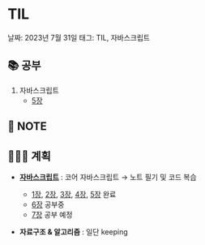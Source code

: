 # TIL

날짜: 2023년 7월 31일
태그: TIL, 자바스크립트

## 📚 공부

1. 자바스크립트
    - [5장](https://www.notion.so/5-1dadcc29186a45f098dca56612f43f53?pvs=21)

## 📝 **NOTE**

## 👩🏻‍💻 계획

- **[자바스크립트](https://www.notion.so/Study-5ec41f9c011e4cec8becd44d37652964?pvs=21)**  : 코어 자바스크립트 → 노트 필기 및 코드 복습
    - [1장](https://www.notion.so/1-43b83db63e25494cb6540778ee9d1506?pvs=21), [2장](https://www.notion.so/2-811580b944f94fbd8f5ae87159a721ba?pvs=21), [3장,](https://www.notion.so/3-this-133d4d8108bd41dbad73295102c4b04c?pvs=21) [4장](https://www.notion.so/4-fe23c454db8d4ab191d24aa183e32e57?pvs=21), [5장](https://www.notion.so/5-1dadcc29186a45f098dca56612f43f53?pvs=21) 완료
    - [6장](https://www.notion.so/6-701d8468d4c243f28042f4572cfe53ae?pvs=21) 공부중
    - [7장](https://www.notion.so/7-57aa71cb0640422981da5708a034e9bd?pvs=21) 공부 예정

- **자료구조 & 알고리즘** : 일단 keeping